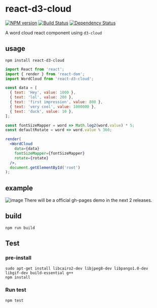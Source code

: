 # react-d3-cloud

[![NPM version][npm-image]][npm-url]
[![Build Status][travis-image]][travis-url]
[![Dependency Status][david_img]][david_site]

A word cloud react component using `d3-cloud`

## usage
```
npm install react-d3-cloud
```

```jsx
import React from 'react';
import { render } from 'react-dom';
import WordCloud from 'react-d3-cloud';

const data = [
  { text: 'Hey', value: 1000 },
  { text: 'lol', value: 200 },
  { text: 'first impression', value: 800 },
  { text: 'very cool', value: 1000000 },
  { text: 'duck', value: 10 },
];

const fontSizeMapper = word => Math.log2(word.value) * 5;
const defaultRotate = word => word.value % 360;

render(
  <WordCloud 
    data={data} 
    fontSizeMapper={fontSizeMapper}
    rotate={rotate} 
  />,
  document.getElementById('root')
);
```

## example
![image](https://cloud.githubusercontent.com/assets/6868283/20204452/ac873c54-a80a-11e6-8872-252efc0c15da.png)
There will be a official gh-pages demo in the next 2 releases.

## build
```
npm run build
```

## Test

### pre-install
```
sudo apt-get install libcairo2-dev libjpeg8-dev libpango1.0-dev libgif-dev build-essential g++
npm install
```

### Run test
```
npm test
```

[npm-image]: https://img.shields.io/npm/v/react-d3-cloud.svg?style=flat-square
[npm-url]: https://npmjs.org/package/react-d3-cloud
[travis-image]: https://travis-ci.org/Yoctol/react-d3-cloud.svg?branch=master
[travis-url]: https://travis-ci.org/Yoctol/react-d3-cloud
[david_img]: https://david-dm.org/Yoctol/react-d3-cloud.svg
[david_site]: https://david-dm.org/Yoctol/react-d3-cloud


